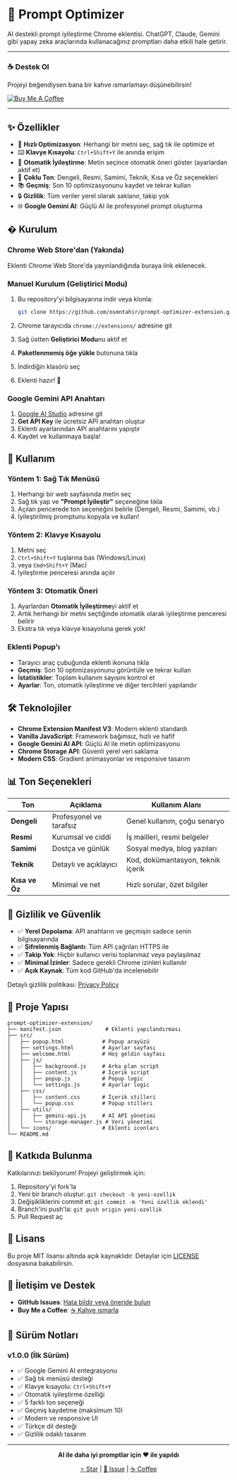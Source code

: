 # 🚀 Prompt Optimizer

AI destekli prompt iyileştirme Chrome eklentisi. ChatGPT, Claude, Gemini gibi yapay zeka araçlarında kullanacağınız promptları daha etkili hale getirir.

---

### ☕ Destek Ol
Projeyi beğendiysen bana bir kahve ısmarlamayı düşünebilirsin!

[![Buy Me A Coffee](https://img.shields.io/badge/Buy%20Me%20A%20Coffee-FFDD00?style=for-the-badge&logo=buy-me-a-coffee&logoColor=black)](https://buymeacoffee.com/osmntahir)

---

## ✨ Özellikler

- 🎯 **Hızlı Optimizasyon**: Herhangi bir metni seç, sağ tık ile optimize et
- ⌨️ **Klavye Kısayolu**: `Ctrl+Shift+Y` ile anında erişim
- 🔄 **Otomatik İyileştirme**: Metin seçince otomatik öneri göster (ayarlardan aktif et)
- 🎨 **Çoklu Ton**: Dengeli, Resmi, Samimi, Teknik, Kısa ve Öz seçenekleri
- 📚 **Geçmiş**: Son 10 optimizasyonunu kaydet ve tekrar kullan
- 🔒 **Gizlilik**: Tüm veriler yerel olarak saklanır, takip yok
- 🌐 **Google Gemini AI**: Güçlü AI ile profesyonel prompt oluşturma

## � Kurulum

### Chrome Web Store'dan (Yakında)
Eklenti Chrome Web Store'da yayınlandığında buraya link eklenecek.

### Manuel Kurulum (Geliştirici Modu)
1. Bu repository'yi bilgisayarına indir veya klonla:
   ```bash
   git clone https://github.com/osmntahir/prompt-optimizer-extension.git
   ```

2. Chrome tarayıcıda `chrome://extensions/` adresine git

3. Sağ üstten **Geliştirici Modu**nu aktif et

4. **Paketlenmemiş öğe yükle** butonuna tıkla

5. İndirdiğin klasörü seç

6. Eklenti hazır! 🎉

### Google Gemini API Anahtarı
1. [Google AI Studio](https://aistudio.google.com/app/apikey) adresine git
2. **Get API Key** ile ücretsiz API anahtarı oluştur
3. Eklenti ayarlarından API anahtarını yapıştır
4. Kaydet ve kullanmaya başla!

## 🎯 Kullanım

### Yöntem 1: Sağ Tık Menüsü
1. Herhangi bir web sayfasında metin seç
2. Sağ tık yap ve **"Prompt İyileştir"** seçeneğine tıkla
3. Açılan pencerede ton seçeneğini belirle (Dengeli, Resmi, Samimi, vb.)
4. İyileştirilmiş promptunu kopyala ve kullan!

### Yöntem 2: Klavye Kısayolu
1. Metni seç
2. `Ctrl+Shift+Y` tuşlarına bas (Windows/Linux)
3. veya `Cmd+Shift+Y` (Mac)
4. İyileştirme penceresi anında açılır

### Yöntem 3: Otomatik Öneri
1. Ayarlardan **Otomatik İyileştirme**yi aktif et
2. Artık herhangi bir metni seçtiğinde otomatik olarak iyileştirme penceresi belirir
3. Ekstra tık veya klavye kısayoluna gerek yok!

### Eklenti Popup'ı
- Tarayıcı araç çubuğunda eklenti ikonuna tıkla
- **Geçmiş**: Son 10 optimizasyonunu görüntüle ve tekrar kullan
- **İstatistikler**: Toplam kullanım sayısını kontrol et
- **Ayarlar**: Ton, otomatik iyileştirme ve diğer tercihleri yapılandır

## 🛠 Teknolojiler

- **Chrome Extension Manifest V3**: Modern eklenti standardı
- **Vanilla JavaScript**: Framework bağımsız, hızlı ve hafif
- **Google Gemini AI API**: Güçlü AI ile metin optimizasyonu
- **Chrome Storage API**: Güvenli yerel veri saklama
- **Modern CSS**: Gradient animasyonlar ve responsive tasarım

## 📊 Ton Seçenekleri

| Ton | Açıklama | Kullanım Alanı |
|-----|----------|----------------|
| **Dengeli** | Profesyonel ve tarafsız | Genel kullanım, çoğu senaryo |
| **Resmi** | Kurumsal ve ciddi | İş mailleri, resmi belgeler |
| **Samimi** | Dostça ve günlük | Sosyal medya, blog yazıları |
| **Teknik** | Detaylı ve açıklayıcı | Kod, dokümantasyon, teknik içerik |
| **Kısa ve Öz** | Minimal ve net | Hızlı sorular, özet bilgiler |

## 🔐 Gizlilik ve Güvenlik

- ✅ **Yerel Depolama**: API anahtarın ve geçmişin sadece senin bilgisayarında
- ✅ **Şifrelenmiş Bağlantı**: Tüm API çağrıları HTTPS ile
- ✅ **Takip Yok**: Hiçbir kullanıcı verisi toplanmaz veya paylaşılmaz
- ✅ **Minimal İzinler**: Sadece gerekli Chrome izinleri kullanılır
- ✅ **Açık Kaynak**: Tüm kod GitHub'da incelenebilir

Detaylı gizlilik politikası: [Privacy Policy](https://osmntahir.github.io/prompt-optimizer-extension/privacy.html)

## 📁 Proje Yapısı

```
prompt-optimizer-extension/
├── manifest.json              # Eklenti yapılandırması
├── src/
│   ├── popup.html            # Popup arayüzü
│   ├── settings.html         # Ayarlar sayfası
│   ├── welcome.html          # Hoş geldin sayfası
│   ├── js/
│   │   ├── background.js     # Arka plan script
│   │   ├── content.js        # İçerik script
│   │   ├── popup.js          # Popup logic
│   │   └── settings.js       # Ayarlar logic
│   ├── css/
│   │   ├── content.css       # İçerik stilleri
│   │   └── popup.css         # Popup stilleri
│   ├── utils/
│   │   ├── gemini-api.js     # AI API yönetimi
│   │   └── storage-manager.js # Veri yönetimi
│   └── icons/                # Eklenti iconları
└── README.md
```

## 🤝 Katkıda Bulunma

Katkılarınızı bekliyorum! Projeyi geliştirmek için:

1. Repository'yi fork'la
2. Yeni bir branch oluştur: `git checkout -b yeni-ozellik`
3. Değişikliklerini commit et: `git commit -m 'Yeni özellik eklendi'`
4. Branch'ini push'la: `git push origin yeni-ozellik`
5. Pull Request aç

## 📄 Lisans

Bu proje MIT lisansı altında açık kaynaklıdır. Detaylar için [LICENSE](LICENSE) dosyasına bakabilirsin.

## 💬 İletişim ve Destek

- **GitHub Issues**: [Hata bildir veya öneride bulun](https://github.com/osmntahir/prompt-optimizer-extension/issues)
- **Buy Me a Coffee**: [☕ Kahve ısmarla](https://buymeacoffee.com/osmntahir)

## 🎉 Sürüm Notları

### v1.0.0 (İlk Sürüm)
- ✅ Google Gemini AI entegrasyonu
- ✅ Sağ tık menüsü desteği
- ✅ Klavye kısayolu: `Ctrl+Shift+Y`
- ✅ Otomatik iyileştirme özelliği
- ✅ 5 farklı ton seçeneği
- ✅ Geçmiş kaydetme (maksimum 10)
- ✅ Modern ve responsive UI
- ✅ Türkçe dil desteği
- ✅ Gizlilik odaklı tasarım

---

<div align="center">

**AI ile daha iyi promptlar için ❤️ ile yapıldı**

[⭐ Star](https://github.com/osmntahir/prompt-optimizer-extension) | [🐛 Issue](https://github.com/osmntahir/prompt-optimizer-extension/issues) | [☕ Coffee](https://buymeacoffee.com/osmntahir)

</div>
